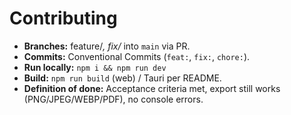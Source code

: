 # Contributing

- **Branches:** feature/*, fix/* into `main` via PR.
- **Commits:** Conventional Commits (`feat:`, `fix:`, `chore:`).
- **Run locally:** `npm i && npm run dev`
- **Build:** `npm run build` (web) / Tauri per README.
- **Definition of done:** Acceptance criteria met, export still works (PNG/JPEG/WEBP/PDF), no console errors.
